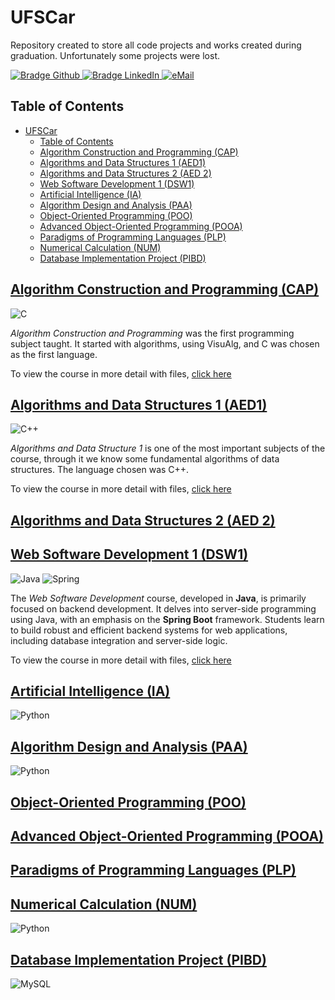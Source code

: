 # UFSCar

Repository created to store all code projects and works created during graduation. Unfortunately some projects were lost. 

<div> 
    <a href="https://github.com/jorgeprj" target="_blank">
        <img src="https://img.shields.io/badge/-Github-000?logo=github&style=for-the-badge&logoColor=white" alt="Bradge Github" />
    </a>
    <a href="https://www.linkedin.com/in/jorgeprj" target="_blank">
        <img src="https://img.shields.io/badge/-LinkedIn-0077B5?logo=linkedin&style=for-the-badge&logoColor=white" alt="Bradge LinkedIn" />
    </a>
    <a href="mailto:jorgeprj2020@gmail.com-">
        <img alt="eMail" src="https://img.shields.io/badge/jorgeprj2020@gmail.com-D14836?style=for-the-badge&logo=gmail&logoColor=white" />
    </a>
</div>

## Table of Contents

- [UFSCar](#ufscar)
  - [Table of Contents](#table-of-contents)
  - [Algorithm Construction and Programming (CAP)](#algorithm-construction-and-programming-cap)
  - [Algorithms and Data Structures 1 (AED1)](#algorithms-and-data-structures-1-aed1)
  - [Algorithms and Data Structures 2 (AED 2)](#algorithms-and-data-structures-2-aed-2)
  - [Web Software Development 1 (DSW1)](#web-software-development-1-dsw1)
  - [Artificial Intelligence (IA)](#artificial-intelligence-ia)
  - [Algorithm Design and Analysis (PAA)](#algorithm-design-and-analysis-paa)
  - [Object-Oriented Programming (POO)](#object-oriented-programming-poo)
  - [Advanced Object-Oriented Programming (POOA)](#advanced-object-oriented-programming-pooa)
  - [Paradigms of Programming Languages (PLP)](#paradigms-of-programming-languages-plp)
  - [Numerical Calculation (NUM)](#numerical-calculation-num)
  - [Database Implementation Project (PIBD)](#database-implementation-project-pibd)



## [Algorithm Construction and Programming (CAP)](CAP/README.md)

![C](https://img.shields.io/badge/c-DA1F26?style=for-the-badge&logo=c&logoColor=white)

*Algorithm Construction and Programming* was the first programming subject taught. It started with algorithms, using VisuAlg, and C was chosen as the first language.

To view the course in more detail with files, [click here](CAP/README.md)


## [Algorithms and Data Structures 1 (AED1)](AED1/README.md)

![C++](https://img.shields.io/badge/c++-DD0031.svg?style=for-the-badge&logo=c%2B%2B&logoColor=white)

*Algorithms and Data Structure 1* is one of the most important subjects of the course, through it we know some fundamental algorithms of data structures. The language chosen was C++.


To view the course in more detail with files, [click here](AED1/README.md)

## [Algorithms and Data Structures 2 (AED 2)](AED2/README.md)




## [Web Software Development 1 (DSW1)](DSW1/README.md)

![Java](https://img.shields.io/badge/java-%23ED8B00.svg?style=for-the-badge&logo=openjdk&logoColor=white)
![Spring](https://img.shields.io/badge/spring_boot-%236DB33F.svg?style=for-the-badge&logo=spring&logoColor=white)

The *Web Software Development* course, developed in **Java**, is primarily focused on backend development. It delves into server-side programming using Java, with an emphasis on the **Spring Boot** framework. Students learn to build robust and efficient backend systems for web applications, including database integration and server-side logic.


To view the course in more detail with files, [click here](DSW1/README.md)




## [Artificial Intelligence (IA)](IA/README.md)

![Python](https://img.shields.io/badge/python-3670A0?style=for-the-badge&logo=python&logoColor=ffdd54)


## [Algorithm Design and Analysis (PAA)](PAA/README.md)

![Python](https://img.shields.io/badge/python-3670A0?style=for-the-badge&logo=python&logoColor=ffdd54)

## [Object-Oriented Programming (POO)](POO/README.md)


## [Advanced Object-Oriented Programming (POOA)](POOA/README.md)


## [Paradigms of Programming Languages (PLP)](PLP/README.md)


## [Numerical Calculation (NUM)](NUM/README.md)

![Python](https://img.shields.io/badge/python-3670A0?style=for-the-badge&logo=python&logoColor=ffdd54)


## [Database Implementation Project (PIBD)](PIBD/README.md)
![MySQL](https://img.shields.io/badge/mysql-000000.svg?style=for-the-badge&logo=mysql&logoColor=white)